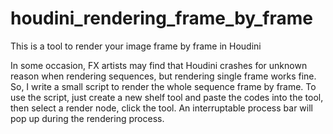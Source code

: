 # houdini_rendering_frame_by_frame
This is a tool to render your image frame by frame in Houdini

In some occasion, FX artists may find that Houdini crashes for unknown reason when rendering sequences, but rendering single frame works fine. So, I write a small script to render the whole sequence frame by frame. To use the script, just create a new shelf tool and paste the codes into the tool, then select a render node, click the tool. An interruptable process bar will pop up during the rendering process.
